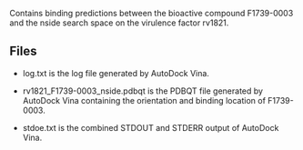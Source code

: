 Contains binding predictions between the bioactive compound F1739-0003 and the nside search space on the virulence factor rv1821.

## Files

- log.txt is the log file generated by AutoDock Vina.

- rv1821_F1739-0003_nside.pdbqt is the PDBQT file generated by AutoDock Vina containing the orientation and binding location of F1739-0003.

- stdoe.txt is the combined STDOUT and STDERR output of AutoDock Vina.

